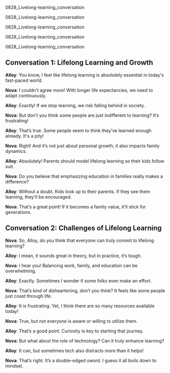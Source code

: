 
0828_Livelong-learning_conversation


0828_Livelong-learning_conversation


0828_Livelong-learning_conversation


0828_Livelong-learning_conversation


0828_Livelong-learning_conversation


## Conversation 1: Lifelong Learning and Growth

**Alloy**: You know, I feel like lifelong learning is absolutely essential in today's fast-paced world.

**Nova**: I couldn't agree more! With longer life expectancies, we need to adapt continuously.

**Alloy**: Exactly! If we stop learning, we risk falling behind in society.

**Nova**: But don’t you think some people are just indifferent to learning? It’s frustrating!

**Alloy**: That’s true. Some people seem to think they’ve learned enough already. It's a pity!

**Nova**: Right! And it’s not just about personal growth; it also impacts family dynamics.

**Alloy**: Absolutely! Parents should model lifelong learning so their kids follow suit.

**Nova**: Do you believe that emphasizing education in families really makes a difference?

**Alloy**: Without a doubt. Kids look up to their parents. If they see them learning, they'll be encouraged.

**Nova**: That’s a great point! If it becomes a family value, it’ll stick for generations.

## Conversation 2: Challenges of Lifelong Learning

**Nova**: So, Alloy, do you think that everyone can truly commit to lifelong learning?

**Alloy**: I mean, it sounds great in theory, but in practice, it’s tough.

**Nova**: I hear you! Balancing work, family, and education can be overwhelming.

**Alloy**: Exactly. Sometimes I wonder if some folks even make an effort.

**Nova**: That’s kind of disheartening, don’t you think? It feels like some people just coast through life.

**Alloy**: It is frustrating. Yet, I think there are so many resources available today!

**Nova**: True, but not everyone is aware or willing to utilize them.

**Alloy**: That’s a good point. Curiosity is key to starting that journey.

**Nova**: But what about the role of technology? Can it truly enhance learning?

**Alloy**: It can, but sometimes tech also distracts more than it helps!

**Nova**: That’s right. It’s a double-edged sword. I guess it all boils down to mindset.
